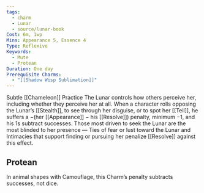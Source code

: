 ```yaml
---
tags:
  - charm
  - Lunar
  - source/lunar-book
Cost: 6m, 1wp
Mins: Appearance 5, Essence 4
Type: Reflexive
Keywords:
  - Mute
  - Protean
Duration: One day
Prerequisite Charms:
  - "[[Shadow Wisp Sublimation]]"
---
```

Subtle [[Chameleon]] Practice The Lunar controls how others perceive her, including whether they perceive her at all. When a character rolls opposing the Lunar’s [[Stealth]], to see through her disguise, or to spot her [[Tell]], he suffers a −(her [[Appearance]] − his [[Resolve]]) penalty, minimum −1, and his 1s subtract successes. Those most driven to seek the Lunar are the most blinded to her presence — Ties of fear or lust toward the Lunar and Intimacies that support finding or pursuing her penalize [[Resolve]] against this effect. 
## Protean 

In animal shapes with Camouflage, this Charm’s penalty subtracts successes, not dice.